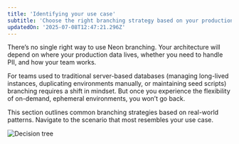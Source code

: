 ```yaml
---
title: 'Identifying your use case'
subtitle: 'Choose the right branching strategy based on your production setup, data sensitivity, and team workflow'
updatedOn: '2025-07-08T12:47:21.296Z'
---
```


There’s no single right way to use Neon branching. Your architecture will depend on where your production data lives, whether you need to handle PII, and how your team works.

For teams used to traditional server-based databases (managing long-lived instances, duplicating environments manually, or maintaining seed scripts) branching requires a shift in mindset. But once you experience the flexibility of on-demand, ephemeral environments, you won’t go back.

This section outlines common branching strategies based on real-world patterns. Navigate to the scenario that most resembles your use case.

![Decision tree](/images/flow/decision-tree.png)
